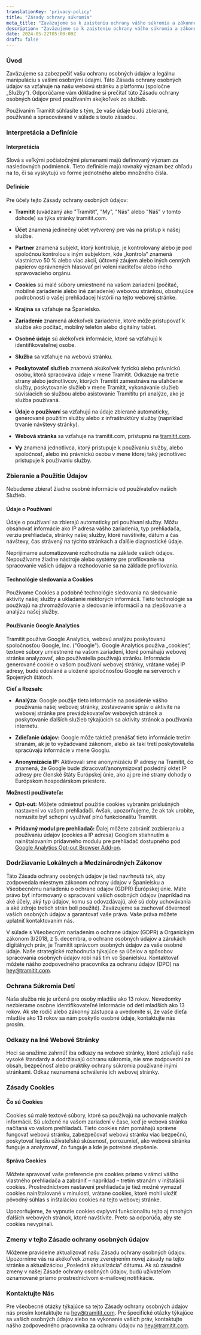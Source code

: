 ```yaml
---
translationKey: 'privacy-policy'
title: "Zásady ochrany súkromia"
meta_title: "Zaväzujeme sa k zaisteniu ochrany vášho súkromia a zákonnej manipulácie s vašimi osobnými údajmi, a to na našej webovej stránke aj platforme."
description: "Zaväzujeme sa k zaisteniu ochrany vášho súkromia a zákonnej manipulácie s vašimi osobnými údajmi, a to na našej webovej stránke aj platforme."
date: 2024-05-22T05:00:00Z
draft: false
---
```


### Úvod

Zaväzujeme sa zabezpečiť vašu ochranu osobných údajov a legálnu manipuláciu s vašimi osobnými údajmi. Táto Zásada ochrany osobných údajov sa vzťahuje na našu webovú stránku a platformu (spoločne „Služby“). Odporúčame vám dôkladne si prečítať túto Zásadu ochrany osobných údajov pred používaním akejkoľvek zo služieb.

Používaním Tramitit súhlasíte s tým, že vaše údaje budú zbierané, používané a spracovávané v súlade s touto zásadou.

### Interpretácia a Definície

#### Interpretácia

Slová s veľkými počiatočnými písmenami majú definovaný význam za nasledovných podmienok. Tieto definície majú rovnaký význam bez ohľadu na to, či sa vyskytujú vo forme jednotného alebo množného čísla.

#### Definície

Pre účely tejto Zásady ochrany osobných údajov:

- **Tramitit** (uvádzaný ako "Tramitit", "My", "Nás" alebo "Náš" v tomto dohode) sa týka stránky tramitit.com.

- **Účet** znamená jedinečný účet vytvorený pre vás na prístup k našej službe.
- **Partner** znamená subjekt, ktorý kontroluje, je kontrolovaný alebo je pod spoločnou kontrolou s iným subjektom, kde „kontrola“ znamená vlastníctvo 50 % alebo viac akcií, účtovný záujem alebo iných cenných papierov oprávnených hlasovať pri volení riaditeľov alebo iného spravovacieho orgánu.
- **Cookies** sú malé súbory umiestnené na vašom zariadení (počítač, mobilné zariadenie alebo iné zariadenie) webovou stránkou, obsahujúce podrobnosti o vašej prehliadacej histórii na tejto webovej stránke.
- **Krajina** sa vzťahuje na Španielsko.
- **Zariadenie** znamená akékoľvek zariadenie, ktoré môže pristupovať k službe ako počítač, mobilný telefón alebo digitálny tablet.
- **Osobné údaje** sú akékoľvek informácie, ktoré sa vzťahujú k identifikovateľnej osobe.
- **Služba** sa vzťahuje na webovú stránku.
- **Poskytovateľ služieb** znamená akúkoľvek fyzickú alebo právnickú osobu, ktorá spracováva údaje v mene Tramitit. Odkazuje na tretie strany alebo jednotlivcov, ktorých Tramitit zamestnáva na uľahčenie služby, poskytovanie služieb v mene Tramitit, vykonávanie služieb súvisiacich so službou alebo asistovanie Tramititu pri analýze, ako je služba používaná.
- **Údaje o používaní** sa vzťahujú na údaje zbierané automaticky, generované použitím služby alebo z infraštruktúry služby (napríklad trvanie návštevy stránky).
- **Webová stránka** sa vzťahuje na tramitit.com, prístupnú na [tramitit.com](https://tramitit.com/).
- **Vy** znamená jednotlivca, ktorý pristupuje k používaniu služby, alebo spoločnosť, alebo inú právnickú osobu v mene ktorej taký jednotlivec pristupuje k používaniu služby.

### Zbieranie a Použitie Údajov

Nebudeme zbierať žiadne osobné informácie od používateľov našich Služieb.

#### Údaje o Používaní

Údaje o používaní sa zbierajú automaticky pri používaní služby. Môžu obsahovať informácie ako IP adresa vášho zariadenia, typ prehliadača, verziu prehliadača, stránky našej služby, ktoré navštívite, dátum a čas návštevy, čas strávený na týchto stránkach a ďalšie diagnostické údaje.

Neprijímame automatizované rozhodnutia na základe vašich údajov. Nepoužívame žiadne nástroje alebo systémy pre profilovanie na spracovanie vašich údajov a rozhodovanie sa na základe profilovania.

#### Technológie sledovania a Cookies

Používame Cookies a podobné technológie sledovania na sledovanie aktivity našej služby a ukladanie niektorých informácií. Tieto technológie sa používajú na zhromažďovanie a sledovanie informácií a na zlepšovanie a analýzu našej služby.

#### Používanie Google Analytics

Tramitit používa Google Analytics, webovú analýzu poskytovanú spoločnosťou Google, Inc. ("Google"). Google Analytics používa „cookies“, textové súbory umiestnené na vašom zariadení, ktoré pomáhajú webovej stránke analyzovať, ako používatelia používajú stránku. Informácie generované cookie o vašom používaní webovej stránky, vrátane vašej IP adresy, budú odoslané a uložené spoločnosťou Google na serveroch v Spojených štátoch.

**Cieľ a Rozsah:**

- **Analýza:** Google použije tieto informácie na posúdenie vášho používania našej webovej stránky, zostavovanie správ o aktivite na webovej stránke pre prevádzkovateľov webových stránok a poskytovanie ďalších služieb týkajúcich sa aktivity stránok a používania internetu.

- **Zdieľanie údajov:** Google môže taktiež prenášať tieto informácie tretím stranám, ak je to vyžadované zákonom, alebo ak takí tretí poskytovatelia spracúvajú informácie v mene Googlu.
- **Anonymizácia IP:** Aktivovali sme anonymizáciu IP adresy na Tramitit, čo znamená, že Google bude zkracovať/anonymizovať posledný oktet IP adresy pre členské štáty Európskej únie, ako aj pre iné strany dohody o Európskom hospodárskom priestore.

**Možnosti používateľa:**

- **Opt-out:** Môžete odmietnuť použitie cookies vybraním príslušných nastavení vo vašom prehliadači. Avšak, upozorňujeme, že ak tak urobíte, nemusíte byť schopní využívať plnú funkcionalitu Tramitit.

- **Prídavný modul pre prehliadač:** Ďalej môžete zabrániť zozbieraniu a používaniu údajov (cookies a IP adresa) Googlom stiahnutím a nainštalovaním prídavného modulu pre prehliadač dostupného pod [Google Analytics Opt-out Browser Add-on](https://tools.google.com/dlpage/gaoptout/).

### Dodržiavanie Lokálnych a Medzinárodných Zákonov

Táto Zásada ochrany osobných údajov je tiež navrhnutá tak, aby zodpovedala miestnym zákonom ochrany údajov v Španielsku a Všeobecnému nariadeniu o ochrane údajov (GDPR) Európskej únie. Máte právo byť informovaný o spracovaní vašich osobných údajov (napríklad na aké účely, aký typ údajov, komu sa odovzdávajú, aké sú doby uchovávania a aké zdroje tretích strán boli použité). Zaväzujeme sa zachovať dôvernosť vašich osobných údajov a garantovať vaše práva. Vaše práva môžete uplatniť kontaktovaním nás.

V súlade s Všeobecným nariadením o ochrane údajov (GDPR) a Organickým zákonom 3/2018, z 5. decembra, o ochrane osobných údajov a zárukách digitálnych práv, je Tramitit správcom osobných údajov za vaše osobné údaje. Naše strategické rozhodnutia týkajúce sa účelov a spôsobov spracovania osobných údajov robí náš tím vo Španielsku. Kontaktovať môžete nášho zodpovedného pracovníka za ochranu údajov (DPO) na hey@tramitit.com.

### Ochrana Súkromia Detí

Naša služba nie je určená pre osoby mladšie ako 13 rokov. Nevedomky nezbierame osobne identifikovateľné informácie od detí mladších ako 13 rokov. Ak ste rodič alebo zákonný zástupca a uvedomíte si, že vaše dieťa mladšie ako 13 rokov sa nám poskytlo osobné údaje, kontaktujte nás prosím.

### Odkazy na Iné Webové Stránky

Hoci sa snažíme zahrnúť iba odkazy na webové stránky, ktoré zdieľajú naše vysoké štandardy a dodržiavajú ochranu súkromia, nie sme zodpovední za obsah, bezpečnosť alebo praktiky ochrany súkromia používané inými stránkami. Odkaz neznamená schválenie ich webovej stránky.

### Zásady Cookies

#### Čo sú Cookies

Cookies sú malé textové súbory, ktoré sa používajú na uchovanie malých informácií. Sú uložené na vašom zariadení v čase, keď je webová stránka načítaná vo vašom prehliadači. Tieto cookies nám pomáhajú správne fungovať webovú stránku, zabezpečovať webovú stránku viac bezpečnú, poskytovať lepšiu užívateľskú skúsenosť, porozumieť, ako webová stránka funguje a analyzovať, čo funguje a kde je potrebné zlepšenie.

#### Správa Cookies

Môžete spravovať vaše preferencie pre cookies priamo v rámci vášho vlastného prehliadača a zabrániť – napríklad – tretím stranám v inštalácii cookies. Prostredníctvom nastavení prehliadača je tiež možné vymazať cookies nainštalované v minulosti, vrátane cookies, ktoré mohli uložiť pôvodný súhlas s inštaláciou cookies na tejto webovej stránke.

Upozorňujeme, že vypnutie cookies ovplyvní funkcionalitu tejto aj mnohých ďalších webových stránok, ktoré navštívite. Preto sa odporúča, aby ste cookies nevypínali.

### Zmeny v tejto Zásade ochrany osobných údajov

Môžeme pravidelne aktualizovať našu Zásadu ochrany osobných údajov. Upozorníme vás na akékoľvek zmeny zverejnením novej zásady na tejto stránke a aktualizáciou „Posledná aktualizácia“ dátumu. Ak sú zásadné zmeny v našej Zásade ochrany osobných údajov, budú užívateľom oznamované priamo prostredníctvom e-mailovej notifikácie.

### Kontaktujte Nás

Pre všeobecné otázky týkajúce sa tejto Zásady ochrany osobných údajov nás prosím kontaktujte na hey@tramitit.com. Pre špecifické otázky týkajúce sa vašich osobných údajov alebo na vykonanie vašich práv, kontaktujte nášho zodpovedného pracovníka za ochranu údajov na hey@tramitit.com.